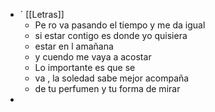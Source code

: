 - ´ [[Letras]]
	- Pe ro va pasando el tiempo y me da igual
	- si estar contigo es donde yo quisiera
	- estar en l amañana
	- y cuendo me vaya a acostar
	- Lo importante es que se
	- va , la soledad sabe mejor acompaña
	- de tu perfumen y tu forma de mirar
-